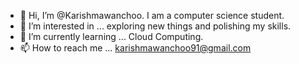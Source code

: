 - 👋 Hi, I’m @Karishmawanchoo. I am a computer science student.
- 👀 I’m interested in ... exploring new things and polishing my skills.
- 🌱 I’m currently learning ... Cloud Computing.
- 📫 How to reach me ... karishmawanchoo91@gmail.com

<!---
Karishmawanchoo/Karishmawanchoo is a ✨ special ✨ repository because its `README.md` (this file) appears on your GitHub profile.
You can click the Preview link to take a look at your changes.
--->
